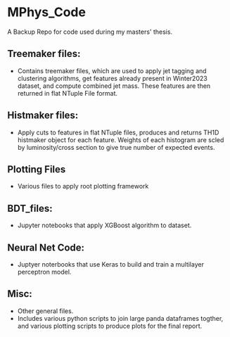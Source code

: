 # MPhys_Code
A Backup Repo for code used during my masters' thesis.

## Treemaker files:
- Contains treemaker files, which are used to apply jet tagging and clustering algorithms, get features already present in Winter2023 dataset, and compute combined jet mass. These features are then returned in flat NTuple File format.

## Histmaker files:
- Apply cuts to features in flat NTuple files, produces and returns TH1D histmaker object for each feature. Weights of each histogram are scled by luminosity/cross section to give true number of expected events.

## Plotting Files
- Various files to apply root plotting framework

## BDT_files:
- Jupyter notebooks that apply XGBoost algorithm to dataset.

## Neural Net Code:
- Juptyer noterbooks that use Keras to build and train a multilayer perceptron model.

## Misc:
- Other general files.
- Includes various python scripts to join large panda dataframes togther, and various plotting scripts to produce plots for the final report.
